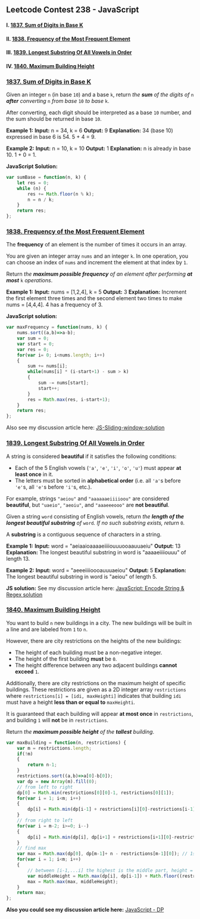 ## Leetcode Contest 238 - JavaScript

#### I. [1837.  Sum of Digits in Base K](#question-1)

#### II. [1838.  Frequency of the Most Frequent Element](#question-2)

#### III. [ 1839.  Longest Substring Of All Vowels in Order](#question-3)

#### IV. [1840.  Maximum Building Height](#question-4)

<div id="question-1"/>

### [1837.  Sum of Digits in Base K](https://leetcode.com/problems/sum-of-digits-in-base-k/)

Given an integer  `n`  (in base  `10`) and a base  `k`, return  _the  **sum**  of the digits of_ `n` _**after**  converting_ `n` _from base_ `10` _to base_ `k`.

After converting, each digit should be interpreted as a base  `10`  number, and the sum should be returned in base  `10`.

**Example 1:**
**Input:** n = 34, k = 6
**Output:** 9
**Explanation:** 34 (base 10) expressed in base 6 is 54. 5 + 4 = 9.

**Example 2:**
**Input:** n = 10, k = 10
**Output:** 1
**Explanation:** n is already in base 10. 1 + 0 = 1.

**JavaScript Solution:** 
```js
var sumBase = function(n, k) {
    let res = 0;
    while (n) {
        res += Math.floor(n % k);
        n = n / k;
    }
    return res;
};
```

<div id="question-2"/>

### [1838.  Frequency of the Most Frequent Element](https://leetcode.com/problems/frequency-of-the-most-frequent-element/)

The  **frequency**  of an element is the number of times it occurs in an array.

You are given an integer array  `nums`  and an integer  `k`. In one operation, you can choose an index of  `nums`  and increment the element at that index by  `1`.

Return  _the  **maximum possible frequency**  of an element after performing  **at most**_ `k` _operations_.

**Example 1:**
**Input:** nums = [1,2,4], k = 5
**Output:** 3 **Explanation:** Increment the first element three times and the second element two times to make nums = [4,4,4].
4 has a frequency of 3.

**JavaScript solution:**
```js
var maxFrequency = function(nums, k) {
    nums.sort((a,b)=>a-b);
    var sum = 0;
    var start = 0;
    var res = 0;
    for(var i= 0; i<nums.length; i++)
    {
        sum += nums[i];
        while(nums[i] * (i-start+1) - sum > k)
        {
            sum -= nums[start];
            start++;
        }
        res = Math.max(res, i-start+1);
    }
    return res;
};
```

Also see my discussion article here: [JS-Sliding-window-solution](https://leetcode.com/problems/frequency-of-the-most-frequent-element/discuss/1175240/JavaScript-Sliding-Window)

<div id="question-3"/>

### [1839.  Longest Substring Of All Vowels in Order](https://leetcode.com/problems/longest-substring-of-all-vowels-in-order/)

A string is considered  **beautiful**  if it satisfies the following conditions:

-   Each of the 5 English vowels (`'a'`,  `'e'`,  `'i'`,  `'o'`,  `'u'`) must appear  **at least once**  in it.
-   The letters must be sorted in  **alphabetical order**  (i.e. all  `'a'`s before  `'e'`s, all  `'e'`s before  `'i'`s, etc.).

For example, strings  `"aeiou"`  and  `"aaaaaaeiiiioou"`  are considered  **beautiful**, but  `"uaeio"`,  `"aeoiu"`, and  `"aaaeeeooo"`  are  **not beautiful**.

Given a string  `word`  consisting of English vowels, return  _the  **length of the longest beautiful substring**  of_ `word`_. If no such substring exists, return_ `0`.

A  **substring**  is a contiguous sequence of characters in a string.

**Example 1:**
**Input:** word = "aeiaaioaaaaeiiiiouuuooaauuaeiu"
**Output:** 13
**Explanation:** The longest beautiful substring in word is "aaaaeiiiiouuu" of length 13.

**Example 2:**
**Input:** word = "aeeeiiiioooauuuaeiou"
**Output:** 5
**Explanation:** The longest beautiful substring in word is "aeiou" of length 5.

**JS solution:**
See my discussion article here:
[JavaScript: Encode String & Regex solution](https://leetcode.com/problems/longest-substring-of-all-vowels-in-order/discuss/1175214/JavaScript-Encode-string-by-count-%2B-Regex)

<div id="question-4" />

### [1840.  Maximum Building Height](https://leetcode.com/problems/maximum-building-height/)

You want to build  `n`  new buildings in a city. The new buildings will be built in a line and are labeled from  `1`  to  `n`.

However, there are city restrictions on the heights of the new buildings:

-   The height of each building must be a non-negative integer.
-   The height of the first building  **must**  be  `0`.
-   The height difference between any two adjacent buildings  **cannot exceed**  `1`.

Additionally, there are city restrictions on the maximum height of specific buildings. These restrictions are given as a 2D integer array  `restrictions`  where  `restrictions[i] = [idi, maxHeighti]`  indicates that building  `idi`  must have a height  **less than or equal to**  `maxHeighti`.

It is guaranteed that each building will appear  **at most once**  in  `restrictions`, and building  `1`  will  **not**  be in  `restrictions`.

Return  _the  **maximum possible height**  of the  **tallest**  building_.

```js
var maxBuilding = function(n, restrictions) {
    var m = restrictions.length;
    if(!m)
    {
        return n-1;
    }
    restrictions.sort((a,b)=>a[0]-b[0]);
    var dp = new Array(m).fill(0);
    // from left to right
    dp[0] = Math.min(restrictions[0][0]-1, restrictions[0][1]);
    for(var i = 1; i<m; i++)
    {
        dp[i] = Math.min(dp[i-1] + restrictions[i][0]-restrictions[i-1][0],restrictions[i][1]);
    }
    // from right to left
    for(var i = m-2; i>=0; i--)
    {
        dp[i] = Math.min(dp[i], dp[i+1] + restrictions[i+1][0]-restrictions[i][0]);
    }
    // find max
    var max = Math.max(dp[0], dp[m-1]+ n - restrictions[m-1][0]); // 1st Restricted Building OR last Resticted Building until the end
    for(var i = 1; i<m; i++)
    {
        // between [i-1,...i] the highest is the middle part, height = max(i,i-1) + (interval - hegith_diff) / 2
        var middleHeight = Math.max(dp[i], dp[i-1]) + Math.floor((restrictions[i][0] - restrictions[i-1][0] - Math.abs(dp[i]-dp[i-1])) / 2); 
        max = Math.max(max, middleHeight);
    }
    return max;   
};
```

**Also you could see my discussion article here:**
[JavaScript - DP](https://leetcode.com/problems/maximum-building-height/discuss/1175352/JavaScript-DP-with-explanation)
